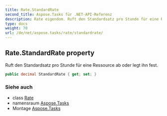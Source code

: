 ```yaml
---
title: Rate.StandardRate
second_title: Aspose.Tasks für .NET-API-Referenz
description: Rate eigendom. Ruft den Standardsatz pro Stunde für eine Ressource ab oder legt ihn fest.
type: docs
weight: 70
url: /de/net/aspose.tasks/rate/standardrate/
---
```

## Rate.StandardRate property

Ruft den Standardsatz pro Stunde für eine Ressource ab oder legt ihn fest.

```csharp
public decimal StandardRate { get; set; }
```

### Siehe auch

* class [Rate](../)
* namensraum [Aspose.Tasks](../../rate/)
* Montage [Aspose.Tasks](../../../)


